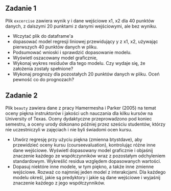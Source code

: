 ## Zadanie 1

Plik ``excercise`` zawiera wynik y i dane wejściowe x1, x2 dla 40 punktów danych, z dalszymi 20 punktami z danymi wejściowymi, ale bez wyniku. 

- Wczytać plik do dataframe'a
- dopasować model regresji liniowej przewidujący y z x1, x2, używając pierwszych 40 punktów danych w pliku. 
- Podsumować wnioski i sprawdzić dopasowanie modelu.
- Wyświetl oszacowany model graficznie, 
- Wykonaj wykres residuów dla tego modelu. Czy wydaje się, że założenia zostały spełnione?
- Wykonaj prognozy dla pozostałych 20 punktów danych w pliku. Oceń pewność co do prognozach?

## Zadanie 2


Plik ``beauty`` zawiera dane z pracy Hamermesha i Parker (2005) na temat oceny piękna instruktorów i jakości uch nauczania dla kilku kursów na University of Texas. Oceny dydaktyczne przeprowadzono pod koniec semestru, a oceny urody dokonano później przez sześciu studentów, którzy nie uczestniczyli w zajęciach i nie byli świadomi ocen kursu.
-  Utwórz regresję przy użyciu piękna (zmienna btystdave), aby przewidzieć oceny kursu (courseevaluation), kontrolując różne inne dane wejściowe. Wyświetl dopasowany model graficznie i objaśnij znaczenie każdego ze współczynników wraz z pozostałym odchyleniem standardowym. Wykreślić residua względem dopasowanych wartości.
- Dopasuj niektóre inne modele, w tym piękno, a także inne zmienne wejściowe. Rozważ co najmniej jeden model z interakcjami. Dla każdego modelu określ, jakie są predyktory i jakie są dane wejściowe i wyjaśnij znaczenie każdego z jego współczynników.